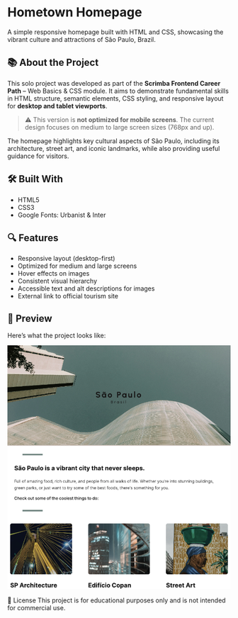 # Hometown Homepage

A simple responsive homepage built with HTML and CSS, showcasing the vibrant culture and attractions of São Paulo, Brazil.

## 📚 About the Project

This solo project was developed as part of the **Scrimba Frontend Career Path** – Web Basics & CSS module. It aims to demonstrate fundamental skills in HTML structure, semantic elements, CSS styling, and responsive layout for **desktop and tablet viewports**.

> ⚠️ This version is **not optimized for mobile screens**. The current design focuses on medium to large screen sizes (768px and up).

The homepage highlights key cultural aspects of São Paulo, including its architecture, street art, and iconic landmarks, while also providing useful guidance for visitors.

## 🛠️ Built With

- HTML5
- CSS3
- Google Fonts: Urbanist & Inter

## 🔍 Features

- Responsive layout (desktop-first)
- Optimized for medium and large screens
- Hover effects on images
- Consistent visual hierarchy
- Accessible text and alt descriptions for images
- External link to official tourism site

## 📸 Preview

Here’s what the project looks like:

![Screenshot of the project](./images/screenshot.jpg) 

📄 License
This project is for educational purposes only and is not intended for commercial use.


